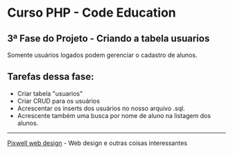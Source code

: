 # Curso PHP - Code Education
## 3ª Fase do Projeto - Criando a tabela usuarios

Somente usuários logados podem gerenciar o cadastro de alunos.

## Tarefas dessa fase: 
- Criar tabela "usuarios"
- Criar CRUD para os usuários
- Acrescentar os inserts dos usuários no nosso arquivo .sql. 
- Acrescente também uma busca por nome de aluno na listagem dos alunos.

------------------------------------------------------------------------------------------
[Pixwell web design](http://www.pixwell.com.br) - Web design e outras coisas interessantes
